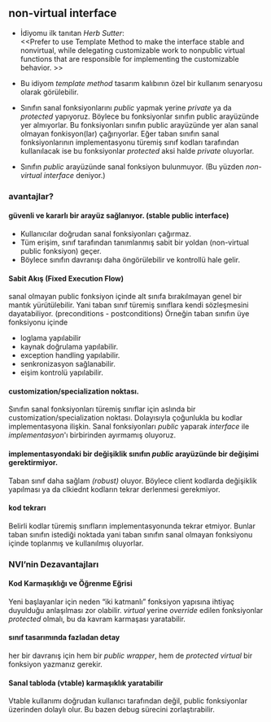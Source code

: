 ## non-virtual interface

+ İdiyomu ilk tanıtan _Herb Sutter_: <br>
<<Prefer to use Template Method to make the interface stable and nonvirtual, 
while delegating customizable work to nonpublic virtual functions that are responsible for implementing the customizable behavior. >>

+ Bu idiyom _template method_ tasarım kalıbının özel bir kullanım senaryosu olarak görülebilir.

+ Sınıfın sanal fonksiyonlarını _public_ yapmak yerine _private_ ya da _protected_ yapıyoruz. 
Böylece bu fonksiyonlar sınıfın public arayüzünde yer almıyorlar. Bu fonksiyonları sınıfın public arayüzünde yer alan sanal olmayan fonkisyon(lar) çağırıyorlar.
Eğer taban sınıfın sanal fonksiyonlarının implementasyonu türemiş sınıf kodları tarafından kullanılacak ise bu fonksiyonlar  _protected_ aksi halde _private_ oluyorlar. 
+ Sınıfın _public_ arayüzünde sanal fonksiyon bulunmuyor. (Bu yüzden _non-virtual interface_ deniyor.)

### avantajlar?

#### güvenli ve kararlı bir arayüz sağlanıyor. (stable public interface)
  - Kullanıcılar doğrudan sanal fonksiyonları çağırmaz.
  - Tüm erişim, sınıf tarafından tanımlanmış sabit bir yoldan (non-virtual public fonksiyon) geçer.
  - Böylece sınıfın davranışı daha öngörülebilir ve kontrollü hale gelir.

#### Sabit Akış (Fixed Execution Flow)
sanal olmayan public fonksiyon içinde alt sınıfa bırakılmayan genel bir mantık yürütülebilir. Yani taban sınıf türemiş sınıflara kendi sözleşmesini dayatabiliyor. (preconditions - postconditions)
Örneğin taban sınıfın üye fonksiyonu içinde 
- loglama yapılabilir
- kaynak doğrulama yapılabilir.
- exception handling yapılabilir.
- senkronizasyon sağlanabilir.
- eişim kontrolü yapılabilir.

#### customization/specialization noktası. 
Sınıfın sanal fonksiyonları türemiş sınıflar için aslında bir customization/specialization noktası. 
Dolayısıyla çoğunlukla bu kodlar implementasyona ilişkin. 
Sanal fonksiyonları _public_ yaparak _interface_ ile _implementasyon_'ı birbirinden ayırmamış oluyoruz.

#### implementasyondaki bir değişiklik sınıfın _public_ arayüzünde bir değişimi gerektirmiyor. 
Taban sınıf daha sağlam _(robust)_ oluyor. Böylece client kodlarda değişiklik yapılması ya da clkiednt kodların tekrar derlenmesi gerekmiyor.

#### kod tekrarı
Belirli kodlar türemiş sınıfların implementasyonunda tekrar etmiyor. Bunlar taban sınıfın istediği noktada yani taban sınıfın sanal olmayan fonksiyonu içinde toplanmış ve kullanılmış oluyorlar.

### NVI’nin Dezavantajları
#### Kod Karmaşıklığı ve Öğrenme Eğrisi
Yeni başlayanlar için neden “iki katmanlı” fonksiyon yapısına ihtiyaç duyulduğu anlaşılması zor olabilir.
_virtual_ yerine _override_ edilen fonksiyonlar _protected_ olmalı, bu da kavram karmaşası yaratabilir.

#### sınıf tasarımında fazladan detay
her bir davranış için hem bir _public wrapper_, hem de _protected virtual_ bir fonksiyon yazmanız gerekir.


#### Sanal tabloda (vtable) karmaşıklık yaratabilir
Vtable kullanımı doğrudan kullanıcı tarafından değil, public fonksiyonlar üzerinden dolaylı olur. Bu bazen debug sürecini zorlaştırabilir.


